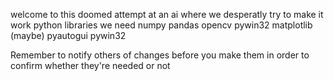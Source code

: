 welcome to this doomed attempt at an ai where we desperatly try to make it work
python libraries we need 
numpy 
pandas
opencv
pywin32 
matplotlib (maybe)
pyautogui
pywin32


Remember to notify others of changes before you make them in order to confirm whether they're needed or not

